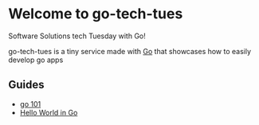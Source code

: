 # Welcome to go-tech-tues

Software Solutions tech Tuesday with Go!

go-tech-tues is a tiny service made with [Go](https://golang.org) that showcases how to easily develop go apps

## Guides

- [go 101](go-101.md)
- [Hello World in Go](go-hello-world.md)
